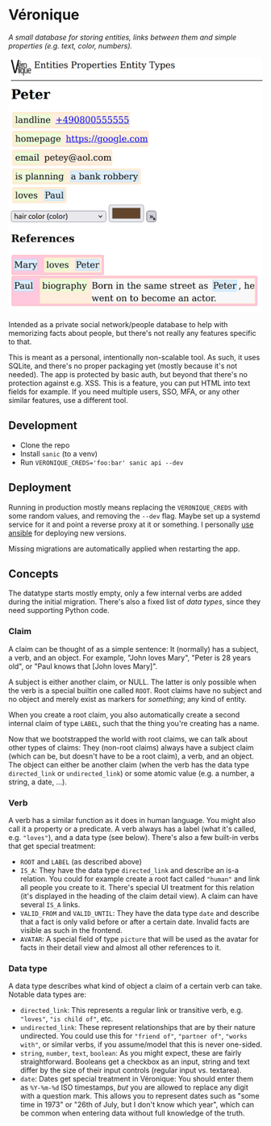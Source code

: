 # Véronique

_A small database for storing entities, links between them and simple
properties (e.g. text, color, numbers)._

![a screenshot showing a basic detail view of an example entry](screenshot.png)

Intended as a private social network/people database to help with memorizing
facts about people, but there's not really any features specific to that.

This is meant as a personal, intentionally non-scalable tool. As such, it uses
SQLite, and there's no proper packaging yet (mostly because it's not needed).
The app is protected by basic auth, but beyond that there's no protection
against e.g. XSS. This is a feature, you can put HTML into text fields for
example. If you need multiple users, SSO, MFA, or any other similar features,
use a different tool.

## Development

- Clone the repo
- Install `sanic` (to a venv)
- Run `VERONIQUE_CREDS='foo:bar' sanic api --dev`

## Deployment

Running in production mostly means replacing the `VERONIQUE_CREDS` with some
random values, and removing the `--dev` flag. Maybe set up a systemd service
for it and point a reverse proxy at it or something. I personally [use
ansible](https://github.com/L3viathan/ansibly/blob/master/roles/mainserver/tasks/veronique.yml)
for deploying new versions.

Missing migrations are automatically applied when restarting the app.

## Concepts

The datatype starts mostly empty, only a few internal verbs are added during
the initial migration. There's also a fixed list of _data types_, since they
need supporting Python code.

### Claim

A claim can be thought of as a simple sentence: It (normally) has a subject, a
verb, and an object. For example, "John loves Mary", "Peter is 28 years old",
or "Paul knows that [John loves Mary]".

A subject is either another claim, or NULL. The latter is only possible when
the verb is a special builtin one called `ROOT`. Root claims have no subject
and no object and merely exist as markers for _something_; any kind of entity.

When you create a root claim, you also automatically create a second internal
claim of type `LABEL`, such that the thing you're creating has a name.

Now that we bootstrapped the world with root claims, we can talk about other
types of claims: They (non-root claims) always have a subject claim (which can
be, but doesn't have to be a root claim), a verb, and an object. The object can
either be another claim (when the verb has the data type `directed_link` or
`undirected_link`) or some atomic value (e.g. a number, a string, a date, ...).

### Verb

A verb has a similar function as it does in human language. You might also call
it a property or a predicate. A verb always has a label (what it's called, e.g.
`"loves"`), and a data type (see below). There's also a few built-in verbs that
get special treatment:

- `ROOT` and `LABEL` (as described above)
- `IS_A`: They have the data type `directed_link` and describe an is-a
  relation. You could for example create a root fact called `"human"` and link
  all people you create to it. There's special UI treatment for this relation
  (it's displayed in the heading of the claim detail view). A claim can have
  several `IS_A` links.
- `VALID_FROM` and `VALID_UNTIL`: They have the data type `date` and describe
  that a fact is only valid before or after a certain date. Invalid facts are
  visible as such in the frontend.
- `AVATAR`: A special field of type `picture` that will be used as the avatar
  for facts in their detail view and almost all other references to it.

### Data type

A data type describes what kind of object a claim of a certain verb can take.
Notable data types are:

- `directed_link`: This represents a regular link or transitive verb, e.g.
  `"loves"`, `"is child of"`, etc.
- `undirected_link`: These represent relationships that are by their nature
  undirected. You could use this for `"friend of"`, `"partner of"`, `"works
  with"`, or similar verbs, if you assume/model that this is never one-sided.
- `string`, `number`, `text`, `boolean`: As you might expect, these are fairly
  straightforward. Booleans get a checkbox as an input, string and text differ
  by the size of their input controls (regular input vs. textarea).
- `date`: Dates get special treatment in Véronique: You should enter them as
  `%Y-%m-%d` ISO timestamps, _but_ you are allowed to replace any digit with a
  question mark. This allows you to represent dates such as "some time in
  1973" or "26th of July, but I don't know which year", which can be common
  when entering data without full knowledge of the truth.
